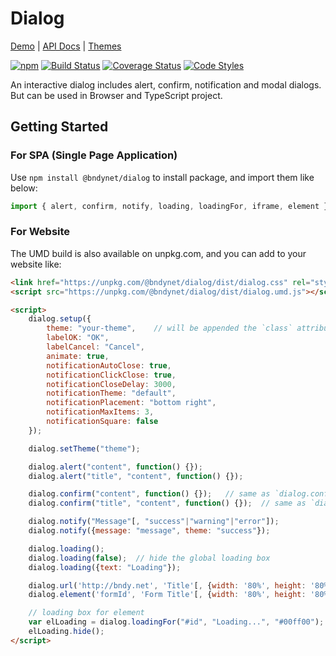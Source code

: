 # Dialog

[Demo](https://bndynet.github.io/dialog/site/) |
[API Docs](https://bndynet.github.io/dialog/api/) |
[Themes](https://bndynet.github.io/dialog-themes)

[![npm](https://img.shields.io/npm/v/@bndynet/dialog.svg)](https://www.npmjs.com/package/@bndynet/dialog)
[![Build Status](https://travis-ci.com/bndynet/dialog.svg?branch=master)](https://travis-ci.com/bndynet/dialog)
[![Coverage Status](https://coveralls.io/repos/github/bndynet/dialog/badge.svg?branch=master)](https://coveralls.io/github/bndynet/dialog?branch=master)
[![Code Styles](https://img.shields.io/badge/Code_Style-Prettier-ff69b4.svg)](https://github.com/prettier/prettier)

An interactive dialog includes alert, confirm, notification and modal dialogs. But can be used in Browser and TypeScript project.

## Getting Started

### For SPA (Single Page Application)

Use `npm install @bndynet/dialog` to install package, and import them like below:

```typescript
import { alert, confirm, notify, loading, loadingFor, iframe, element } from "@bndynet/dialog";
```

### For Website

The UMD build is also available on unpkg.com, and you can add to your website like:

```html
<link href="https://unpkg.com/@bndynet/dialog/dist/dialog.css" rel="stylesheet" type="text/css" />
<script src="https://unpkg.com/@bndynet/dialog/dist/dialog.umd.js"></script>

<script>
    dialog.setup({
        theme: "your-theme",    // will be appended the `class` attribute of `body` tag, more themes please see https://github.com/bndynet/dialog-themes
        labelOK: "OK",
        labelCancel: "Cancel",
        animate: true,
        notificationAutoClose: true,
        notificationClickClose: true,
        notificationCloseDelay: 3000,
        notificationTheme: "default",
        notificationPlacement: "bottom right",
        notificationMaxItems: 3,
        notificationSquare: false
    });

    dialog.setTheme("theme");

    dialog.alert("content", function() {});
    dialog.alert("title", "content", function() {});

    dialog.confirm("content", function() {});   // same as `dialog.confirm("content").then(function() { })`
    dialog.confirm("title", "content", function() {});  // same as `dialog.confirm("title", "content").then(function() { })`

    dialog.notify("Message"[, "success"|"warning"|"error"]);
    dialog.notify({message: "message", theme: "success"});

    dialog.loading();
    dialog.loading(false);  // hide the global loading box
    dialog.loading({text: "Loading"});

    dialog.url('http://bndy.net', 'Title'[, {width: '80%', height: '80%'}]);
    dialog.element('formId', 'Form Title'[, {width: '80%', height: '80%'}]);

    // loading box for element
    var elLoading = dialog.loadingFor("#id", "Loading...", "#00ff00");
    elLoading.hide();
</script>
```
